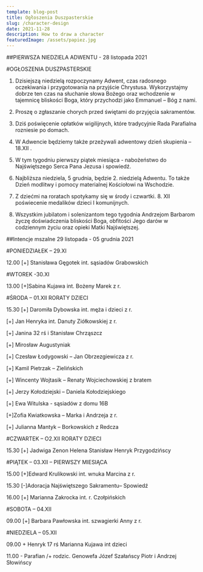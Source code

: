```yaml
---
template: blog-post
title: Ogłoszenia Duszpasterskie
slug: /character-design
date: 2021-11-28
description: How to draw a character
featuredImage: /assets/papiez.jpg
---
```

 

##PIERWSZA NIEDZIELA ADWENTU - 28 listopada 2021                                              

#OGŁOSZENIA DUSZPASTERSKIE

1. Dzisiejszą niedzielą rozpoczynamy Adwent, czas radosnego oczekiwania i przygotowania na przyjście Chrystusa. Wykorzystajmy dobrze ten czas na słuchanie słowa Bożego oraz wchodzenie w tajemnicę bliskości Boga, który przychodzi jako Emmanuel – Bóg z nami. 

2. Proszę o zgłaszanie chorych przed świętami  do przyjęcia sakramentów. 


3. Dziś poświęcenie opłatków wigilijnych, które tradycyjnie Rada Parafialna rozniesie po domach.

4. W Adwencie będziemy także przeżywali adwentowy dzień skupienia – 18.XII .


5. W tym tygodniu pierwszy  piątek miesiąca - nabożeństwo do Najświętszego Serca Pana Jezusa i spowiedź.

6. Najbliższa niedziela, 5 grudnia, będzie 2. niedzielą Adwentu. To także Dzień modlitwy i pomocy materialnej Kościołowi na Wschodzie. 


7. Z dziećmi na roratach spotykamy się w środy i czwartki.  8. XII poświecenie medalików dzieci I komunijnych.

8. Wszystkim jubilatom i solenizantom tego tygodnia Andrzejom Barbarom życzę doświadczenia bliskości Boga, obfitości Jego darów w codziennym życiu oraz opieki Matki Najświętszej. 

##Intencje mszalne 29 listopada - 05 grudnia 2021

#PONIEDZIAŁEK – 29.XI

12.00 [+] Stanisława Gęgotek int. sąsiadów Grabowskich


#WTOREK -30.XI

13.00 [+]Sabina Kujawa int. Bożeny Marek z r.


#ŚRODA – 01.XII RORATY DZIECI

15.30 [+] Daromiła Dybowska int. męża i dzieci z r.

[+] Jan Henryka int.  Danuty Ziółkowskiej z r. 

[+] Janina 32 rś i Stanisław Chrząszcz

[+] Mirosław Augustyniak

[+] Czesław Łodygowski – Jan Obrzezgiewicza z r. 

[+] Kamil Pietrzak – Zielińskich

[+] Wincenty Wojtasik – Renaty Wojciechowskiej z bratem 

[+] Jerzy Kołodziejski – Daniela Kołodziejskiego 

[+] Ewa Witulska  - sąsiadów z domu 16B

[+]Zofia Kwiatkowska – Marka i Andrzeja z r. 

[+] Julianna Mantyk – Borkowskich z Redcza

#CZWARTEK – O2.XII RORATY DZIECI

15.30 [+] Jadwiga Zenon Helena Stanisław Henryk Przygodzińscy

#PIĄTEK – 03.XII – PIERWSZY MIESIĄCA

15.00 [+]Edward Krulikowski int. wnuka Marcina z r.

15.30 [-]Adoracja Najświętszego Sakramentu– Spowiedź 

16.00 [+] Marianna Zakrocka int. r. Czołpińskich


#SOBOTA – 04.XII

09.00 [+] Barbara Pawłowska int. szwagierki Anny z r.


#NIEDZIELA – 05.XII

09.00 + Henryk 17 rś Marianna Kujawa int dzieci 

11.00 - Parafian /+ rodzic. Genowefa Józef Szałańscy Piotr i Andrzej Słowińscy
